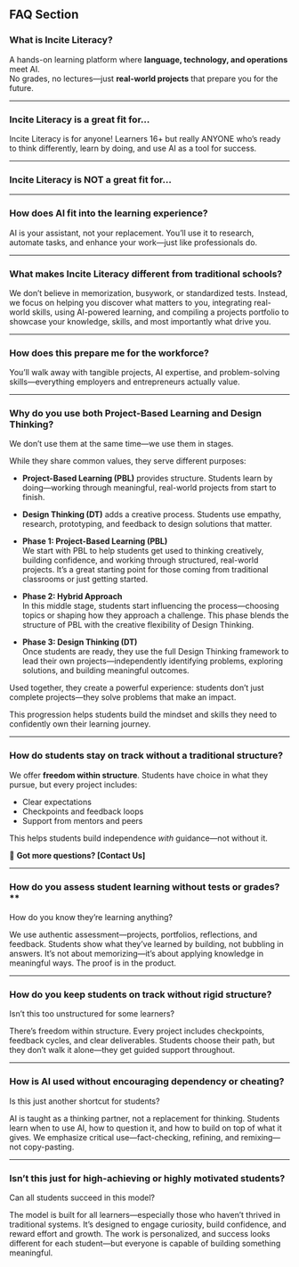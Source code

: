 ## FAQ Section 
<!-- toc -->
### What is Incite Literacy?  

A hands-on learning platform where **language, technology, and operations** meet AI.  
No grades, no lectures—just **real-world projects** that prepare you for the future. 

---
### Incite Literacy is a great fit for…

Incite Literacy is for anyone! Learners 16+ but really ANYONE who’s ready to think differently, learn by doing, and use AI as a tool for success.

---
### Incite Literacy is NOT a great fit for…




---
### How does AI fit into the learning experience?  

AI is your assistant, not your replacement. You’ll use it to research, automate tasks, and enhance your work—just like professionals do.  

---
### What makes Incite Literacy different from traditional schools?  

We don’t believe in memorization, busywork, or standardized tests. Instead, we focus on helping you discover what matters to you, integrating real-world skills, using AI-powered learning, and compiling a projects portfolio to showcase your knowledge, skills, and most importantly what drive you. 

---
### How does this prepare me for the workforce?  

You’ll walk away with tangible projects, AI expertise, and problem-solving skills—everything employers and entrepreneurs actually value.

---
### Why do you use both Project-Based Learning and Design Thinking?

We don’t use them at the same time—we use them in stages. 

While they share common values, they serve different purposes:

- **Project-Based Learning (PBL)** provides structure. Students learn by doing—working through meaningful, real-world projects from start to finish.
- **Design Thinking (DT)** adds a creative process. Students use empathy, research, prototyping, and feedback to design solutions that matter.

- **Phase 1: Project-Based Learning (PBL)**  
  We start with PBL to help students get used to thinking creatively, building confidence, and working through structured, real-world projects. It’s a great starting point for those coming from traditional classrooms or just getting started.

- **Phase 2: Hybrid Approach**  
  In this middle stage, students start influencing the process—choosing topics or shaping how they approach a challenge. This phase blends the structure of PBL with the creative flexibility of Design Thinking.

- **Phase 3: Design Thinking (DT)**  
  Once students are ready, they use the full Design Thinking framework to lead their own projects—independently identifying problems, exploring solutions, and building meaningful outcomes.

Used together, they create a powerful experience: students don’t just complete projects—they solve problems that make an impact.

This progression helps students build the mindset and skills they need to confidently own their learning journey. 

---
### How do students stay on track without a traditional structure?

We offer **freedom within structure**. Students have choice in what they pursue, but every project includes:

- Clear expectations  
- Checkpoints and feedback loops  
- Support from mentors and peers  

This helps students build independence *with* guidance—not without it.

📌 **Got more questions? [Contact Us]**  

---
### How do you assess student learning without tests or grades?**

How do you know they’re learning anything?


We use authentic assessment—projects, portfolios, reflections, and feedback. Students show what they’ve learned by building, not bubbling in answers. It’s not about memorizing—it’s about applying knowledge in meaningful ways. The proof is in the product.

---

### How do you keep students on track without rigid structure?

Isn’t this too unstructured for some learners?

There’s freedom within structure. Every project includes checkpoints, feedback cycles, and clear deliverables. Students choose their path, but they don’t walk it alone—they get guided support throughout.

---

### How is AI used without encouraging dependency or cheating?

Is this just another shortcut for students?

AI is taught as a thinking partner, not a replacement for thinking. Students learn when to use AI, how to question it, and how to build on top of what it gives. We emphasize critical use—fact-checking, refining, and remixing—not copy-pasting.

---

### Isn’t this just for high-achieving or highly motivated students?

Can all students succeed in this model?

The model is built for all learners—especially those who haven’t thrived in traditional systems. It’s designed to engage curiosity, build confidence, and reward effort and growth. The work is personalized, and success looks different for each student—but everyone is capable of building something meaningful.